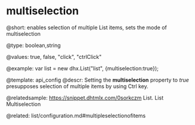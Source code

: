 multiselection
=============

@short: 
enables selection of multiple List items, sets the mode of multiselection


@type: boolean,string

@values: true, false, "click", "ctrlClick" 

@example: 
var list = new dhx.List("list", {multiselection:true});


@template:	api_config
@descr: 
Setting the **multiselection** property to *true* presupposes selection of multiple items by using Ctrl key.


@relatedsample:
https://snippet.dhtmlx.com/0sorkczm	List. List Multiselection


@related: list/configuration.md#multipleselectionofitems